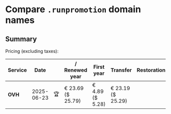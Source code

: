 # Compare `.runpromotion` domain names

## Summary

Pricing (excluding taxes):

| Service | Date |  | / Renewed year | First year | Transfer | Restoration |
|--|--|--|--|--|--|--|
| **OVH** | 2025-06-23 | 🏆 | € 23.69<br>($ 25.79) | € 4.89<br>($ 5.28) | € 23.19<br>($ 25.29) |  |
